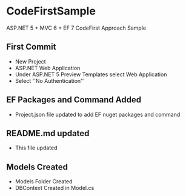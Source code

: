 # CodeFirstSample
ASP.NET 5 + MVC 6  + EF 7 CodeFirst Approach Sample

## First Commit
- New Project
- ASP.NET Web Application
- Under ASP.NET 5 Preview Templates select Web Application
- Select ''No Authentication''

## EF Packages and Command Added
- Project.json file updated to add EF nuget packages and command

## README.md updated
- This file updated

## Models Created
- Models Folder Created
- DBContext Created in Model.cs 


